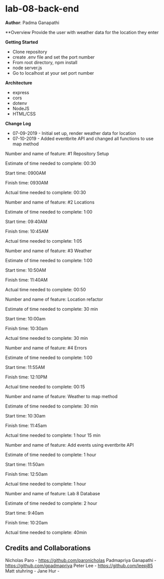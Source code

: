 # lab-08-back-end

**Author**: Padma Ganapathi

**Overview
Provide the user with weather data for the location they enter

**Getting Started**

- Clone repository
- create .env file and set the port number
- From root directory, npm install
- node server.js
- Go to localhost at your set port number

**Architecture**
- express
- cors
- dotenv
- NodeJS
- HTML/CSS

**Change Log**

- 07-09-2019 - Initial set up, render weather data for location
- 07-10-2019 - Added eventbrite API and changed all functions to use map method

<!-- Repository setup --->

Number and name of feature: #1 Repository Setup

Estimate of time needed to complete: 00:30

Start time: 0900AM

Finish time: 0930AM

Actual time needed to complete: 00:30

<!-- Locations -->

Number and name of feature: #2 Locations

Estimate of time needed to complete: 1:00

Start time: 09:40AM

Finish time: 10:45AM

Actual time needed to complete: 1:05

<!-- Weather -->

Number and name of feature: #3 Weather

Estimate of time needed to complete: 1:00

Start time: 10:50AM

Finish time: 11:40AM

Actual time needed to complete: 00:50

<!-- ------------- -->
Number and name of feature: Location refactor

Estimate of time needed to complete: 30 min

Start time: 10:00am

Finish time: 10:30am

Actual time needed to complete: 30 min

<!-- Errors -->

Number and name of feature: #4 Errors

Estimate of time needed to complete: 1:00

Start time: 11:55AM

Finish time: 12:10PM

Actual time needed to complete: 00:15

<!-- ------------- -->
Number and name of feature: Weather to map method

Estimate of time needed to complete: 30 min

Start time: 10:30am

Finish time: 11:45am

Actual time needed to complete: 1 hour 15 min

<!-- ------------- -->
Number and name of feature: Add events using eventbrite API

Estimate of time needed to complete: 1 hour

Start time: 11:50am

Finish time: 12:50am

Actual time needed to complete: 1 hour

<!-- ------------- -->

Number and name of feature: Lab 8 Database

Estimate of time needed to complete: 2 hour

Start time: 9:40am

Finish time: 10:20am

Actual time needed to complete: 40min



## Credits and Collaborations
Nicholas Paro - https://github.com/paronicholas
Padmapriya Ganapathi - https://github.com/gpadmapriya
Peter Lee - https://github.com/leepj85
Matt stuhring -
Jane Hur - 